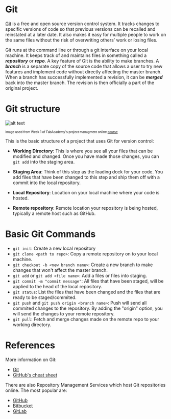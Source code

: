 # Git

[Git](https://git-scm.com/) is a free and open source version control system. It tracks changes to specific versions of code so that previous versions can be recalled and reinstated at a later date. It also makes it easy for multiple people to work on the same files without the risk of overwriting others’ work or losing files.

Git runs at the command line or through a git interface on your local machine. It keeps track of and maintains files in something called a ***repository*** or ***repo***. A key feature of Git is the ability to make branches. A ***branch*** is a separate copy of the source code that allows a user to try new features and implement code without directly affecting the master branch. When a branch has successfully implemented a revision, it can be ***merged*** back into the master branch. The revision is then officially a part of the original project.

# Git structure 
![alt text](https://image.slidesharecdn.com/gitbranchstregagycasestudywoogenius-140314152231-phpapp01/95/git-branch-stregagy-case-study-2-638.jpg?cb=1413975847 "Git structure ")

<sub><sup>Image used from Week 1 of FabAcademy's project managment online [course](http://fab.academany.org/2019/labs/barcelona/local/wa/week1/)</sup></sub>

This is the basic structure of a project that uses Git for version control:
* **Working Directory**: This is where you see all your files that can be modified and changed. Once you have made those changes, you can `git add` into the staging area.

* **Staging Area**: Think of this step as the loading dock for your code. You add files that have been changed to this step and ship them off with a commit into the local repository. 

* **Local Repository**: Location on your local machine where your code is hosted.

* **Remote repository**: Remote location your repository is being hosted, typically a remote host such as GitHub.


# Basic Git Commands

* `git init`: Create a new local repository
* `git clone <path to repo>`: Copy a remote repository on to your local machine.
* `git checkout -b <new branch name>`: Create a new branch to make changes that won't affect the master branch.
* `git add` or `git add <file name>`: Add a files or files into staging.
* `git commit -m "commit message"`: All files that have been staged, will be applied to the head of the local repository.
* `git status`: List the files that have been changed and the files that are ready to be staged/commited.
* `git push` and `git push origin <branch name>`: Push will send all commited changes to the repository. By adding the "origin" option, you will send the changes to your remote repository.
* `git pull`: Fetch and merge changes made on the remote repo to your working directory.

# References
More information on Git:
* [Git](https://git-scm.com/docs)
* [GitHub's cheat sheet](https://github.github.com/training-kit/downloads/github-git-cheat-sheet.pdf)

There are also Repository Management Services which host Git repositories online. The most popular are:
* [GitHub](https://github.com/)
* [Bitbucket](https://bitbucket.org/)
* [GitLab](https://about.gitlab.com/)
